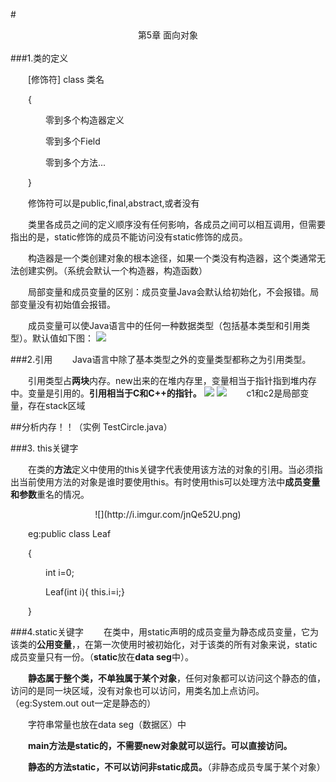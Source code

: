 #<center>第5章 面向对象</center>
<br>
###1.类的定义

&emsp;&emsp;[修饰符] class 类名

&emsp;&emsp;{

&emsp;&emsp;&emsp;&emsp;零到多个构造器定义

&emsp;&emsp;&emsp;&emsp;零到多个Field

&emsp;&emsp;&emsp;&emsp;零到多个方法...

&emsp;&emsp;}

&emsp;&emsp;修饰符可以是public,final,abstract,或者没有

&emsp;&emsp;类里各成员之间的定义顺序没有任何影响，各成员之间可以相互调用，但需要指出的是，static修饰的成员不能访问没有static修饰的成员。

&emsp;&emsp;构造器是一个类创建对象的根本途径，如果一个类没有构造器，这个类通常无法创建实例。（系统会默认一个构造器，构造函数）

&emsp;&emsp;局部变量和成员变量的区别：成员变量Java会默认给初始化，不会报错。局部变量没有初始值会报错。

&emsp;&emsp;成员变量可以使Java语言中的任何一种数据类型（包括基本类型和引用类型）。默认值如下图：
![](http://i.imgur.com/A8a57F0.png)

###2.引用
&emsp;&emsp;Java语言中除了基本类型之外的变量类型都称之为引用类型。

&emsp;&emsp;引用类型占**两块**内存。new出来的在堆内存里，变量相当于指针指到堆内存中。变量是引用的。**引用相当于C和C++的指针。**
![](http://i.imgur.com/7tPbTZ8.png)
![](http://i.imgur.com/PqrSddW.png)
&emsp;&emsp;c1和c2是局部变量，存在stack区域

##分析内存！！（实例 TestCircle.java）

###3. this关键字

&emsp;&emsp;在类的**方法**定义中使用的this关键字代表使用该方法的对象的引用。当必须指出当前使用方法的对象是谁时要使用this。有时使用this可以处理方法中**成员变量和参数**重名的情况。
<center>![](http://i.imgur.com/jnQe52U.png)</center>

&emsp;&emsp;eg:public class Leaf

&emsp;&emsp;{

&emsp;&emsp;&emsp;&emsp;int i=0;

&emsp;&emsp;&emsp;&emsp;Leaf(int i){ this.i=i;}

&emsp;&emsp;}

###4.static关键字
&emsp;&emsp;在类中，用static声明的成员变量为静态成员变量，它为该类的**公用变量**，，在第一次使用时被初始化，对于该类的所有对象来说，static成员变量只有一份。（**static**放在**data seg**中）。

&emsp;&emsp;**静态属于整个类，不单独属于某个对象**，任何对象都可以访问这个静态的值，访问的是同一块区域，没有对象也可以访问，用类名加上点访问。（eg:System.out  out一定是静态的）

&emsp;&emsp;字符串常量也放在data seg（数据区）中

&emsp;&emsp;**main方法是static的，不需要new对象就可以运行。可以直接访问。**

&emsp;&emsp;**静态的方法static，不可以访问非static成员。**（非静态成员专属于某个对象） 
